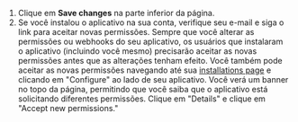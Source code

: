 1. Clique em **Save changes** na parte inferior da página.
1. Se você instalou o aplicativo na sua conta, verifique seu e-mail e siga o link para aceitar novas permissões. Sempre que você alterar as permissões ou webhooks do seu aplicativo, os usuários que instalaram o aplicativo (incluindo você mesmo) precisarão aceitar as novas permissões antes que as alterações tenham efeito. Você também pode aceitar as novas permissões navegando até sua [installations page](https://github.com/settings/installations) e clicando em "Configure" ao lado de seu aplicativo. Você verá um banner no topo da página, permitindo que você saiba que o aplicativo está solicitando diferentes permissões. Clique em "Details" e clique em "Accept new permissions."

